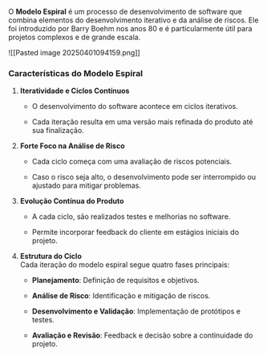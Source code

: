 O **Modelo Espiral** é um processo de desenvolvimento de software que combina elementos do desenvolvimento iterativo e da análise de riscos. Ele foi introduzido por Barry Boehm nos anos 80 e é particularmente útil para projetos complexos e de grande escala.

![[Pasted image 20250401094159.png]]
### **Características do Modelo Espiral**

1. **Iteratividade e Ciclos Contínuos**
    
    - O desenvolvimento do software acontece em ciclos iterativos.
        
    - Cada iteração resulta em uma versão mais refinada do produto até sua finalização.
        
2. **Forte Foco na Análise de Risco**
    
    - Cada ciclo começa com uma avaliação de riscos potenciais.
        
    - Caso o risco seja alto, o desenvolvimento pode ser interrompido ou ajustado para mitigar problemas.
        
3. **Evolução Contínua do Produto**
    
    - A cada ciclo, são realizados testes e melhorias no software.
        
    - Permite incorporar feedback do cliente em estágios iniciais do projeto.
        
4. **Estrutura do Ciclo**  
    Cada iteração do modelo espiral segue quatro fases principais:
    
    - **Planejamento**: Definição de requisitos e objetivos.
        
    - **Análise de Risco**: Identificação e mitigação de riscos.
        
    - **Desenvolvimento e Validação**: Implementação de protótipos e testes.
        
    - **Avaliação e Revisão**: Feedback e decisão sobre a continuidade do projeto.